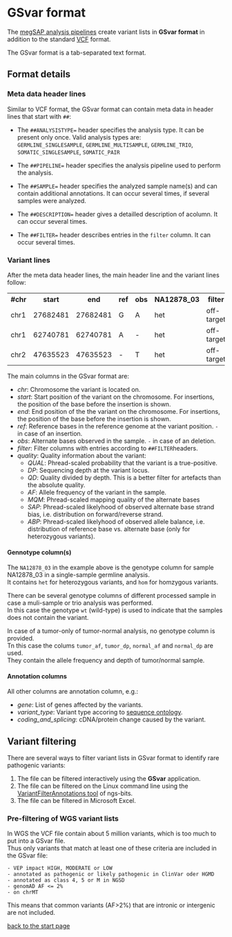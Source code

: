 # GSvar format

The [megSAP analysis pipelines](https://github.com/imgag/megSAP/) create variant lists in 
**GSvar  format** in addition to the standard [VCF](https://de.wikipedia.org/wiki/VCF) format.

The GSvar format is a tab-separated text format.

## Format details

### Meta data header lines

Similar to VCF format, the GSvar format can contain meta data in header lines that start with `##`:

- The `##ANALYSISTYPE=` header specifies the analysis type. It can be present only once. Valid analysis types are:  
	`GERMLINE_SINGLESAMPLE`, `GERMLINE_MULTISAMPLE`,  `GERMLINE_TRIO`,  `SOMATIC_SINGLESAMPLE`,  `SOMATIC_PAIR`  

- The `##PIPELINE=` header specifies the analysis pipeline used to perform the analysis.
	
- The `##SAMPLE=` header specifies the analyzed sample name(s) and can contain additional annotations. It can occur several times, if several samples were analyzed.   

- The `##DESCRIPTION=` header gives a detailled description of acolumn. It can occur several times.    

- The `##FILTER=` header describes entries in the `filter` column. It can occur several times.  

 
### Variant lines

After the meta data header lines, the main header line and the variant lines follow:

<table>
	<tr><th>#chr</th><th>start</th><th>end</th><th>ref</th><th>obs</th><th>NA12878_03</th><th>filter</th><th>quality</th><th>gene</th><th>variant_type</th><th>coding_and_splicing</th><th>...</th></tr>
	<tr><td>chr1</td><td>27682481</td><td>27682481</td><td>G</td><td>A</td><td>het</td><td>off-target</td><td>QUAL=2185;DP=168;AF=0.51;MQM=60;SAP=15;ABP=3</td><td>MAP3K6</td><td>intron</td><td>MAP3K6:ENST00000357582:intron_variant:MODIFIER:intron27/28:c.3711+36C>T::,MAP3K6:ENST00000374040:intron_variant:MODIFIER:intron26/27:c.3687+36C>T::,MAP3K6:ENST00000493901:intron_variant:MODIFIER:intron28/29:c.3711+36C>T::</td><td>...</td></tr>
	<tr><td>chr1</td><td>62740781</td><td>62740781</td><td>A</td><td>-</td><td>het</td><td>off-target</td><td>QUAL=270;DP=116;AF=0.20;MQM=60;SAP=3;ABP=95</td><td>KANK4</td><td>intron</td><td>KANK4:ENST00000354381:intron_variant:MODIFIER:intron2/8:c.17-3520del::,KANK4:ENST00000371153:intron_variant:MODIFIER:intron2/9:c.17-22del::</td><td>...</td></tr>
	<tr><td>chr2</td><td>47635523</td><td>47635523</td><td>-</td><td>T</td><td>het</td><td>off-target</td><td>QUAL=53;DP=18;AF=0.33;MQM=60;SAP=16;ABP=7</td><td>MSH2</td><td>intron</td><td>MSH2:ENST00000233146:intron_variant:MODIFIER:intron1/15:c.212-4dup::,MSH2:ENST00000406134:intron_variant:MODIFIER:intron1/15:c.212-4dup::,MSH2:ENST00000543555:intron_variant:MODIFIER:intron2/16:c.14-4dup::</td><td>...</td></tr>
</table>

The main columns in the GSvar format are:

* *chr*: Chromosome the variant is located on.
* *start*: Start position of the variant on the chromosome. For insertions, the position of the base before the insertion is shown.
* *end*: End position of the the variant on the chromosome. For insertions, the position of the base before the insertion is shown.
* *ref*: Reference bases in the reference genome at the variant position. `-` in case of an insertion.
* *obs*: Alternate bases observed in the sample. `-` in case of an deletion.
* *filter*: Filter columns with entries according to `##FILTER`headers.
* *quality*: Quality information about the variant:
	* *QUAL*: Phread-scaled probability that the variant is a true-positive.
	* *DP*: Sequencing depth at the variant locus.
	* *QD*: Quality divided by depth. This is a better filter for artefacts than the absolute quality.
	* *AF*: Allele frequency of the variant in the sample.
	* *MQM*: Phread-scaled mapping quality of the alternate bases
	* *SAP*: Phread-scaled likelyhood of observed alternate base strand bias, i.e. distribution on forward/reverse strand.
	* *ABP*: Phread-scaled likelyhood of observed allele balance, i.e. distribution of reference base vs. alternate base (only for heterozygous variants).

#### Gennotype column(s)

The `NA12878_03` in the example above is the genotype column for sample NA12878_03 in a single-sample germline analysis.  
It contains `het` for heterozygous variants, and `hom` for homzygous variants.

There can be several genotype columns of different processed sample in case a muli-sample or trio analysis was performed.  
In this case the genotype `wt` (wild-type) is used to indicate that the samples does not contain the variant.

In case of a tumor-only of tumor-normal analysis, no genotype column is provided.  
Tn this case the colums `tumor_af`, `tumor_dp`, `normal_af` and `normal_dp` are used.  
They contain the allele frequency and depth of tumor/normal sample.

#### Annotation columns

All other columns are annotation column, e.g.:

* *gene*: List of genes affected by the variants.
* *variant\_type*: Variant type accoring to [sequence ontology](http://www.sequenceontology.org/browser/current_release/term/SO:0001060).
* *coding\_and\_splicing*: cDNA/protein change caused by the variant.


## Variant filtering

There are several ways to filter variant lists in GSvar format to identify rare pathogenic variants:

1. The file can be filtered interactively using the **GSvar** application.
2. The file can be filtered on the Linux command line using the [VariantFilterAnnotations tool](https://github.com/imgag/ngs-bits/blob/master/doc/tools/VariantFilterAnnotations.md) of ngs-bits.
3. The file can be filtered in Microsoft Excel.

### Pre-filtering of WGS variant lists

In WGS the VCF file contain about 5 million variants, which is too much to put into a GSvar file.  
Thus only variants that match at least one of these criteria are included in the GSvar file:

	- VEP impact HIGH, MODERATE or LOW
	- annotated as pathogenic or likely pathogenic in ClinVar oder HGMD
	- annotated as class 4, 5 or M in NGSD
	- genomAD AF <= 2%
	- on chrMT

This means that common variants (AF>2%) that are intronic or intergenic are not included.


[back to the start page](../README.md)
